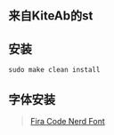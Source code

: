 来自KiteAb的st
------------

安装
------------
    sudo make clean install
字体安装
------------

> [Fira Code Nerd Font](https://github.com/ryanoasis/nerd-fonts/tree/master/patched-fonts/FiraCode)

